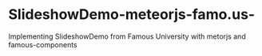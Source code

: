 SlideshowDemo-meteorjs-famo.us-
===============================

Implementing SlideshowDemo from Famous University with metorjs and famous-components
